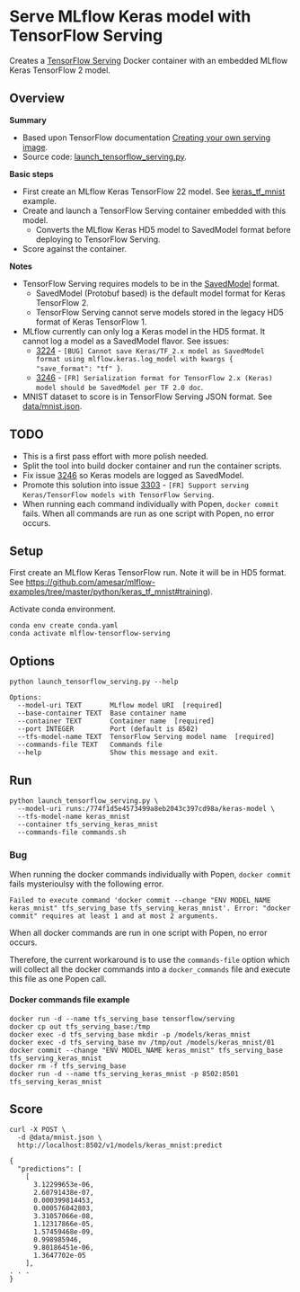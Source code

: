 # Serve MLflow Keras model with TensorFlow Serving

Creates a [TensorFlow Serving](https://www.tensorflow.org/tfx/guide/serving) Docker container with an embedded MLflow Keras TensorFlow 2 model.

## Overview

**Summary**
* Based upon TensorFlow documentation [Creating your own serving image](https://www.tensorflow.org/tfx/serving/docker#creating_your_own_serving_image).
* Source code: [launch_tensorflow_serving.py](launch_tensorflow_serving.py).

**Basic steps**
* First create an MLflow Keras TensorFlow 22  model. See [keras_tf_mnist](https://github.com/amesar/mlflow-examples/tree/master/python/keras_tf_mnist#training) example.
* Create and launch a TensorFlow Serving container embedded with this model.
  * Converts the MLflow Keras HD5 model to SavedModel format before deploying to TensorFlow Serving.
* Score against the container.

**Notes**
* TensorFlow Serving requires models to be in the [SavedModel](https://www.tensorflow.org/guide/saved_model) format.
  * SavedModel (Protobuf based) is the default model format for Keras TensorFlow 2.
  * TensorFlow Serving cannot serve models stored in the legacy HD5 format of Keras TensorFlow 1.
* MLflow currently can only log a Keras model in the HD5 format. It cannot log a model as a SavedModel flavor. See issues:
  * [3224](https://github.com/mlflow/mlflow/issues/3224) - `[BUG] Cannot save Keras/TF_2.x model as SavedModel format using mlflow.keras.log_model with kwargs { "save_format": "tf" }`.
  * [3246](https://github.com/mlflow/mlflow/issues/3246) - `[FR] Serialization format for TensorFlow 2.x (Keras) model should be SavedModel per TF 2.0 doc`.
* MNIST dataset to score is in TensorFlow Serving JSON format. See [data/mnist.json](data/mnist.json).



## TODO

* This is a first pass effort with more polish needed.
* Split the tool into build docker container and run the container scripts.
* Fix issue [3246](https://github.com/mlflow/mlflow/issues/3246) so Keras models are logged as SavedModel.
* Promote this solution into issue [3303](https://github.com/mlflow/mlflow/issues/3303) - `[FR] Support serving Keras/TensorFlow models with TensorFlow Serving`.
* When running each command individually with Popen, `docker commit` fails. When all commands are run as one script with Popen, no error occurs.

## Setup

First create an MLflow Keras TensorFlow run. Note it will be in HD5 format.
See https://github.com/amesar/mlflow-examples/tree/master/python/keras_tf_mnist#training).

Activate conda environment.
```
conda env create conda.yaml
conda activate mlflow-tensorflow-serving
```


## Options

```
python launch_tensorflow_serving.py --help
```

```
Options:
  --model-uri TEXT       MLflow model URI  [required]
  --base-container TEXT  Base container name
  --container TEXT       Container name  [required]
  --port INTEGER         Port (default is 8502)
  --tfs-model-name TEXT  TensorFlow Serving model name  [required]
  --commands-file TEXT   Commands file
  --help                 Show this message and exit.
```

## Run
```
python launch_tensorflow_serving.py \
  --model-uri runs:/774f1d5e4573499a8eb2043c397cd98a/keras-model \
  --tfs-model-name keras_mnist
  --container tfs_serving_keras_mnist
  --commands-file commands.sh
```

### Bug

When running the docker commands individually with Popen, `docker commit` fails mysterioulsy with the following error.

```
Failed to execute command 'docker commit --change "ENV MODEL_NAME keras_mnist" tfs_serving_base tfs_serving_keras_mnist'. Error: "docker commit" requires at least 1 and at most 2 arguments.
```

When all docker commands are run in one script with Popen, no error occurs.

Therefore, the current workaround is to use the `commands-file` option which will collect all the docker commands into a `docker_commands` file and execute this file as one Popen call.


#### Docker commands file example
```
docker run -d --name tfs_serving_base tensorflow/serving
docker cp out tfs_serving_base:/tmp
docker exec -d tfs_serving_base mkdir -p /models/keras_mnist
docker exec -d tfs_serving_base mv /tmp/out /models/keras_mnist/01
docker commit --change "ENV MODEL_NAME keras_mnist" tfs_serving_base tfs_serving_keras_mnist
docker rm -f tfs_serving_base
docker run -d --name tfs_serving_keras_mnist -p 8502:8501 tfs_serving_keras_mnist
```

## Score
```
curl -X POST \
  -d @data/mnist.json \
  http://localhost:8502/v1/models/keras_mnist:predict
```
```
{
  "predictions": [
    [
      3.12299653e-06,
      2.60791438e-07,
      0.000399814453,
      0.000576042803,
      3.31057066e-08,
      1.12317866e-05,
      1.57459468e-09,
      0.998985946,
      9.80186451e-06,
      1.3647702e-05
    ],
. . .
}
```
